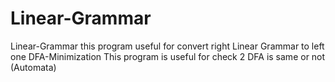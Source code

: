 # Linear-Grammar
Linear-Grammar
this program useful for convert right Linear Grammar to left one
DFA-Minimization
This program is useful for check 2 DFA is same or not (Automata)
